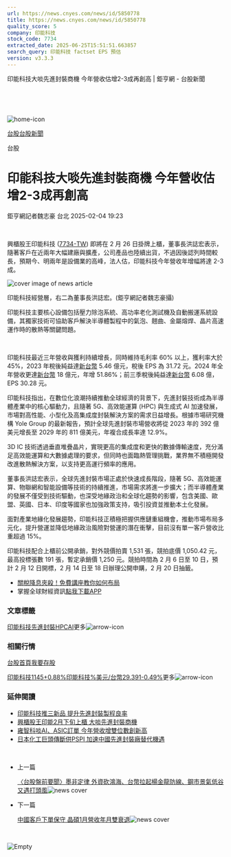 ```yaml
---
url: https://news.cnyes.com/news/id/5850778
title: https://news.cnyes.com/news/id/5850778
quality_score: 5
company: 印能科技
stock_code: 7734
extracted_date: 2025-06-25T15:51:51.663857
search_query: 印能科技 factset EPS 預估
version: v3.3.3
---
```


印能科技大啖先進封裝商機 今年營收估增2-3成再創高 | 鉅亨網 - 台股新聞

‌

‌

![home-icon](/assets/icons/breadCrumb/symbol-icon-home.svg)

[台股](/news/cat/tw_stock)[台股新聞](/news/cat/tw_stock_news)

台股

# 印能科技大啖先進封裝商機 今年營收估增2-3成再創高

鉅亨網記者魏志豪 台北 2025-02-04 19:23

‌

興櫃股王印能科技 ([7734-TW](https://www.cnyes.com/twstock/7734)) 即將在 2 月 26 日掛牌上櫃，董事長洪誌宏表示，隨著客戶在近兩年大幅建廠與擴產，公司產品也陸續出貨，不過因後認列時間較長，預期今、明兩年是設備業的高峰，法人估，印能科技今年營收年增幅將達 2-3 成。

![cover image of news article](/_next/image?url=https%3A%2F%2Fcimg.cnyes.cool%2Fprod%2Fnews%2F5850778%2Fl%2Fae852033799d96e9323901faeb3fbe89.jpg&w=3840&q=75)

印能科技經營層，右二為董事長洪誌宏。(鉅亨網記者魏志豪攝)

印能科技主要核心設備包括壓力除泡系統、高功率老化測試機及自動搬運系統設備，其獨家技術可協助客戶解決半導體製程中的氣泡、翹曲、金屬熔焊、晶片高速運作時的散熱等關鍵問題。

‌

印能科技最近三年營收與獲利持續增長，同時維持毛利率 60% 以上，獲利率大於 45%，2023 年稅後純益達[新台幣](https://invest.cnyes.com/forex/detail/usdtwd) 5.46 億元，稅後 EPS 為 31.72 元。2024 年全年營收更達[新台幣](https://invest.cnyes.com/forex/detail/usdtwd) 18 億元，年增 51.86%；前三季稅後純益達[新台幣](https://invest.cnyes.com/forex/detail/usdtwd) 6.08 億，EPS 30.28 元。

印能科技指出，在數位化浪潮持續推動全球經濟的背景下，先進封裝技術成為半導體產業中的核心驅動力，且隨著 5G、高效能運算 (HPC) 與生成式 AI 加速發展，市場對高性能、小型化及高集成度封裝解決方案的需求日益增長。根據市場研究機構 Yole Group 的最新報告，預計全球先進封裝市場營收將從 2023 年的 392 億美元增長至 2029 年的 811 億美元，年複合成長率達 12.9%。

3D IC 技術透過垂直堆疊晶片，實現更高的集成度和更快的數據傳輸速度，充分滿足高效能運算和大數據處理的要求，但同時也面臨熱管理挑戰，業界無不積極開發改進散熱解決方案，以支持更高運行頻率的應用。

董事長洪誌宏表示，全球先進封裝市場正處於快速成長階段，隨著 5G、高效能運算、物聯網和智能設備等技術的持續推進，市場需求將進一步擴大；而半導體產業的發展不僅受到技術驅動，也深受地緣政治和全球化趨勢的影響，包含美國、歐盟、英國、日本、印度等國家也加強政策支持，吸引投資並推動本土化發展。

面對產業地緣化發展趨勢，印能科技正積極把握供應鏈重組機會，推動市場布局多元化，提升營運並降低地緣政治風險對營運的潛在衝擊，目前沒有單一客戶營收比重超過 15%。

印能科技配合上櫃前公開承銷，對外競價拍賣 1,531 張，競拍底價 1,050.42 元，最高投標張數 191 張，暫定承銷價 1,250 元。競拍時間為 2 月 6 日至 10 日，預計 2 月 12 日開標，2 月 14 日至 18 日辦理公開申購，2 月 20 日抽籤。

* [關稅降息夾殺！免費講座教你如何布局](https://www.rsc.com.tw/Cnyes_RSC/SeminarBooking2025InvestmentOutlook.aspx?utm_source=anue&utm_medium=usstocks_end)
* 掌握全球財經資訊[點我下載APP](http://www.cnyes.com/app/?utm_source=mweb&utm_medium=HamMenuBanner&utm_campaign=fixed&utm_content=entr)

### 文章標籤

[印能科技](https://news.cnyes.com/tag/印能科技 "印能科技")[先進封裝](https://news.cnyes.com/tag/先進封裝 "先進封裝")[HPC](https://news.cnyes.com/tag/HPC "HPC")[AI](https://news.cnyes.com/tag/AI "AI")更多![arrow-icon](/assets/icons/arrows/arrow-down.svg)

### 相關行情

[台股首頁](https://www.cnyes.com/twstock)[我要存股](https://supr.link/8OHaU)

[印能科技1145+0.88%](https://www.cnyes.com/twstock/7734)[印能科技%](https://www.cnyes.com/twstock/7734)[美元/台幣29.391-0.49%](https://invest.cnyes.com/forex/detail/USDTWD)更多![arrow-icon](/assets/icons/arrows/arrow-down.svg)

### 延伸閱讀

* [印能科技推三新品 提升先進封裝製程良率](/news/id/5710208)
* [興櫃股王印能2月下旬上櫃 大啖先進封裝商機](/news/id/5837910)
* [雍智科啖AI、ASIC訂單 今年營收增雙位數創新高](/news/id/6012473)
* [日本化工巨頭傳斷供PSPI 加速中國先進封裝廠替代機遇](/news/id/5992960)

‌

* 上一篇

  [〈台股盤前要聞〉墨非定律 外資砍鴻海、台幣拉起楊金龍防線、鋼市景氣低谷又遇打頭風](/news/id/5850957)![news cover](https://cimg.cnyes.cool/prod/news/5850957/m/69cbfc34a36007c6da5346a269a3af04.jpg)
* 下一篇

  [中國客戶下單保守 晶碩1月營收年月雙衰退](/news/id/5850673)![news cover](https://cimg.cnyes.cool/prod/news/5850673/m/8c8baf13316cb9cd6ca7513fd200efc2.jpg)

‌

![Empty](/assets/icons/skeleton/empty-image.svg)

‌